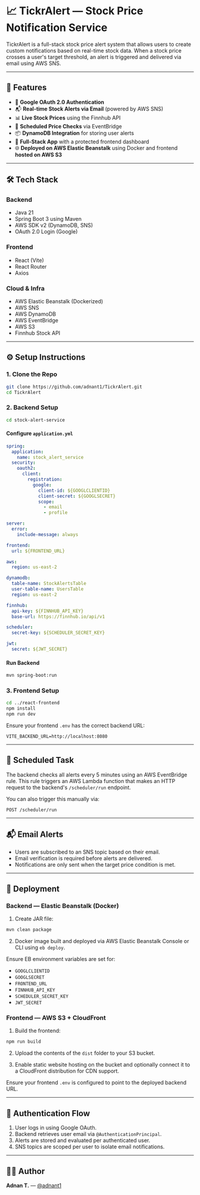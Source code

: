 # 📈 TickrAlert — Stock Price Notification Service

TickrAlert is a full-stack stock price alert system that allows users to create custom notifications based on real-time stock data. When a stock price crosses a user's target threshold, an alert is triggered and delivered via email using AWS SNS.

---

## 🚀 Features

- 🔐 **Google OAuth 2.0 Authentication**
- 📬 **Real-time Stock Alerts via Email** (powered by AWS SNS)
- 📊 **Live Stock Prices** using the Finnhub API
- 📅 **Scheduled Price Checks** via EventBridge
- 📦 **DynamoDB Integration** for storing user alerts
- 🧼 **Full-Stack App** with a protected frontend dashboard
- 🌐 **Deployed on AWS Elastic Beanstalk** using Docker and frontend **hosted on AWS S3**

---

## 🛠️ Tech Stack

### Backend

- Java 21
- Spring Boot 3 using Maven
- AWS SDK v2 (DynamoDB, SNS)
- OAuth 2.0 Login (Google)

### Frontend

- React (Vite)
- React Router
- Axios

### Cloud & Infra

- AWS Elastic Beanstalk (Dockerized)
- AWS SNS
- AWS DynamoDB
- AWS EventBridge
- AWS S3
- Finnhub Stock API

---

## ⚙️ Setup Instructions

### 1. Clone the Repo

```bash
git clone https://github.com/adnant1/TickrAlert.git
cd TickrAlert
```

### 2. Backend Setup

```bash
cd stock-alert-service
```

#### Configure `application.yml`

```yaml
spring:
  application:
    name: stock_alert_service
  security:
    oauth2:
      client:
        registration:
          google:
            client-id: ${GOOGLCLIENTID}
            client-secret: ${GOOGLSECRET}
            scope:
              - email
              - profile

server:
  error:
    include-message: always

frontend:
  url: ${FRONTEND_URL}

aws:
  region: us-east-2

dynamodb:
  table-name: StockAlertsTable
  user-table-name: UsersTable
  region: us-east-2

finnhub:
  api-key: ${FINNHUB_API_KEY}
  base-url: https://finnhub.io/api/v1

scheduler:
  secret-key: ${SCHEDULER_SECRET_KEY}

jwt:
  secret: ${JWT_SECRET}
```

#### Run Backend

```bash
mvn spring-boot:run
```

### 3. Frontend Setup

```bash
cd ../react-frontend
npm install
npm run dev
```

Ensure your frontend `.env` has the correct backend URL:

```env
VITE_BACKEND_URL=http://localhost:8080
```

---

## 🧪 Scheduled Task

The backend checks all alerts every 5 minutes using an AWS EventBridge rule. This rule triggers an AWS Lambda function that makes an HTTP request to the backend's `/scheduler/run` endpoint.

You can also trigger this manually via:

```httphttp
POST /scheduler/run
```

---

## 📬 Email Alerts

- Users are subscribed to an SNS topic based on their email.
- Email verification is required before alerts are delivered.
- Notifications are only sent when the target price condition is met.

---

## 🐳 Deployment

### Backend — Elastic Beanstalk (Docker)

1. Create JAR file:

```bash
mvn clean package
```

2. Docker image built and deployed via AWS Elastic Beanstalk Console or CLI using `eb deploy`.

Ensure EB environment variables are set for:

- `GOOGLCLIENTID`
- `GOOGLSECRET`
- `FRONTEND_URL`
- `FINNHUB_API_KEY`
- `SCHEDULER_SECRET_KEY`
- `JWT_SECRET`

### Frontend — AWS S3 + CloudFront

1. Build the frontend:

```bash
npm run build
```

2. Upload the contents of the `dist` folder to your S3 bucket.

3. Enable static website hosting on the bucket and optionally connect it to a CloudFront distribution for CDN support.

Ensure your frontend `.env` is configured to point to the deployed backend URL.

---

## 🔐 Authentication Flow

1. User logs in using Google OAuth.
2. Backend retrieves user email via `@AuthenticationPrincipal`.
3. Alerts are stored and evaluated per authenticated user.
4. SNS topics are scoped per user to isolate email notifications.

---

## 👨‍💻 Author

**Adnan T.** — [@adnant1](https://github.com/adnant1)
